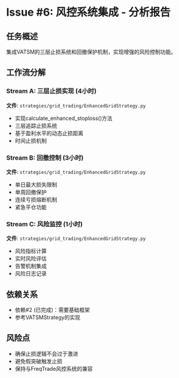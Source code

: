 # Issue #6: 风控系统集成 - 分析报告

## 任务概述
集成VATSM的三层止损系统和回撤保护机制，实现增强的风险控制功能。

## 工作流分解

### Stream A: 三层止损实现 (4小时)
**文件**: `strategies/grid_trading/EnhancedGridStrategy.py`
- 实现calculate_enhanced_stoploss()方法
- 三层追踪止损系统
- 基于盈利水平的动态止损距离
- 时间止损机制

### Stream B: 回撤控制 (3小时)
**文件**: `strategies/grid_trading/EnhancedGridStrategy.py`
- 单日最大损失限制
- 单周回撤保护
- 连续亏损熔断机制
- 紧急平仓功能

### Stream C: 风险监控 (1小时)
**文件**: `strategies/grid_trading/EnhancedGridStrategy.py`
- 风险指标计算
- 实时风险评估
- 告警机制集成
- 风险日志记录

## 依赖关系
- 依赖#2 (已完成)：需要基础框架
- 参考VATSMStrategy的实现

## 风险点
- 确保止损逻辑不会过于激进
- 避免假突破触发止损
- 保持与FreqTrade风控系统的兼容